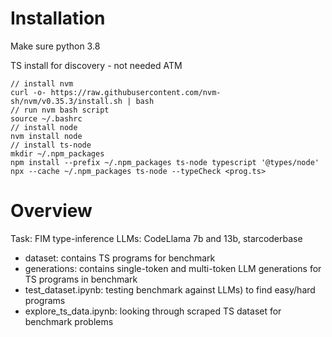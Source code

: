 # Installation

Make sure python 3.8

TS install for discovery - not needed ATM
```
// install nvm
curl -o- https://raw.githubusercontent.com/nvm-sh/nvm/v0.35.3/install.sh | bash
// run nvm bash script
source ~/.bashrc
// install node
nvm install node
// install ts-node
mkdir ~/.npm_packages
npm install --prefix ~/.npm_packages ts-node typescript '@types/node'
npx --cache ~/.npm_packages ts-node --typeCheck <prog.ts>
```

# Overview

Task: FIM type-inference
LLMs: CodeLlama 7b and 13b, starcoderbase

- dataset: contains TS programs for benchmark
- generations: contains single-token and multi-token LLM generations for TS programs in benchmark
- test_dataset.ipynb: testing benchmark against LLMs) to find easy/hard programs
- explore_ts_data.ipynb: looking through scraped TS dataset for benchmark problems
